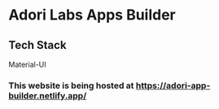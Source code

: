# Adori Labs Apps Builder

## Tech Stack

Material-UI

### This website is being hosted at https://adori-app-builder.netlify.app/